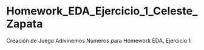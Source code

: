 # Homework_EDA_Ejercicio_1_Celeste_Zapata
Creación de Juego Adivinemos Números para Homework EDA, Ejercicio 1
